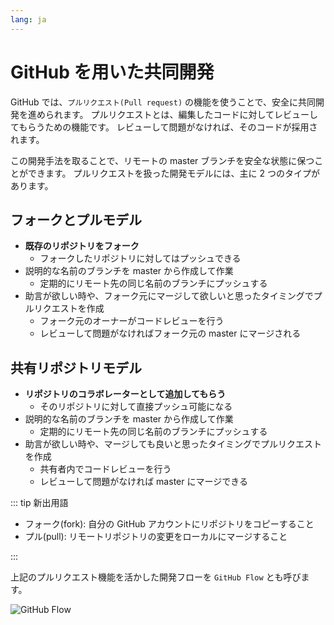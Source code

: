 ```yaml
---
lang: ja
---
```


# GitHub を用いた共同開発

GitHub では、`プルリクエスト(Pull request)` の機能を使うことで、安全に共同開発を進められます。
プルリクエストとは、編集したコードに対してレビューしてもらうための機能です。
レビューして問題がなければ、そのコードが採用されます。

この開発手法を取ることで、リモートの master ブランチを安全な状態に保つことができます。
プルリクエストを扱った開発モデルには、主に 2 つのタイプがあります。

## フォークとプルモデル

- **既存のリポジトリをフォーク**
  - フォークしたリポジトリに対してはプッシュできる
- 説明的な名前のブランチを master から作成して作業
  - 定期的にリモート先の同じ名前のブランチにプッシュする
- 助言が欲しい時や、フォーク元にマージして欲しいと思ったタイミングでプルリクエストを作成
  - フォーク元のオーナーがコードレビューを行う
  - レビューして問題がなければフォーク元の master にマージされる

## 共有リポジトリモデル

- **リポジトリのコラボレーターとして追加してもらう**
  - そのリポジトリに対して直接プッシュ可能になる
- 説明的な名前のブランチを master から作成して作業
  - 定期的にリモート先の同じ名前のブランチにプッシュする
- 助言が欲しい時や、マージしても良いと思ったタイミングでプルリクエストを作成
  - 共有者内でコードレビューを行う
  - レビューして問題がなければ master にマージできる

<!-- 図を入れたい -->

::: tip 新出用語

- フォーク(fork): 自分の GitHub アカウントにリポジトリをコピーすること
- プル(pull): リモートリポジトリの変更をローカルにマージすること

:::

上記のプルリクエスト機能を活かした開発フローを `GitHub Flow` とも呼びます。

<img :src="$withBase('/assets/GitHub-Flow.png')" alt="GitHub Flow">
